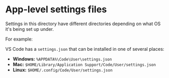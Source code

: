 # App-level settings files

Settings in this directory have different directories depending on what OS it's being set up under.

For example:

VS Code has a `settings.json` that can be installed in one of several places:

* **Windows:** `%APPDATA%\Code\User\settings.json`
* **Mac:** `$HOME/Library/Application Support/Code/User/settings.json`
* **Linux:** `$HOME/.config/Code/User/settings.json`